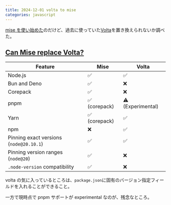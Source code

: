 ```yaml
---
title: 2024-12-01 volta to mise
categories: javascript
---
```


[mise を使い始めた](/2024-07-05)のだけど、過去に使っていた[Volta](/2023-12-24)を置き換えられないか調べた。

## [Can Mise replace Volta?](https://ricostacruz.com/posts/mise-vs-volta)

| Feature                   | Mise         | Volta        |
|---------------------------|--------------|--------------|
| Node.js                   | ✅           | ✅           |
| Bun and Deno              | ✅           | ❌           |
| Corepack                  | ✅           | ❌           |
| pnpm                      | ✅ (corepack)  | ⚠️ (Experimental) |
| Yarn                      | ✅ (corepack)  | ✅           |
| npm                       | ❌           | ✅           |
| Pinning exact versions (`node@20.10.1`) | ✅ | ✅ |
| Pinning version ranges (`node@20`)      | ✅ | ❌ |
| `.node-version` compatibility     | ✅ | ❌ |

volta の気に入っているところは、`package.json`に固有のバージョン指定フィールドを入れることができること。

一方で現時点で pnpm サポートが experimental なのが、残念なところ。
